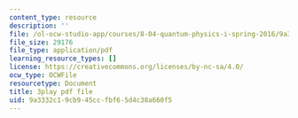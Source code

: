 ```yaml
---
content_type: resource
description: ''
file: /ol-ocw-studio-app/courses/8-04-quantum-physics-i-spring-2016/9a3332c19cb945ccfbf65d4c38a660f5_CdAKFagtXpQ.pdf
file_size: 29176
file_type: application/pdf
learning_resource_types: []
license: https://creativecommons.org/licenses/by-nc-sa/4.0/
ocw_type: OCWFile
resourcetype: Document
title: 3play pdf file
uid: 9a3332c1-9cb9-45cc-fbf6-5d4c38a660f5
---
```

